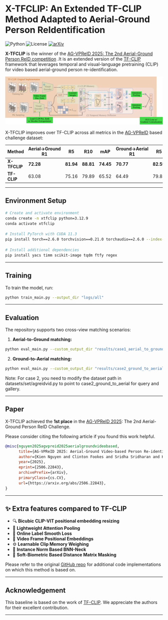 #  X-TFCLIP: An Extended TF-CLIP Method Adapted to Aerial-Ground Person ReIdentification

![Python](https://img.shields.io/badge/Python-3.12%2B-blue.svg)
![License](https://img.shields.io/badge/license-MIT-green.svg)
[![arXiv](https://img.shields.io/badge/arXiv-2506.22843-b31b1b.svg)](https://arxiv.org/abs/2506.22843)


**X-TFCLIP** is the winner of the [AG-VPReID 2025: The 2nd Aerial-Ground Person ReID competition](https://www.kaggle.com/competitions/agvpreid25/overview) .It is an extended version of the [TF-CLIP](https://github.com/AsuradaYuci/TF-CLIP) framework that leverages temporal and visual-language pretraining (CLIP) for video based aerial-ground person re-identification.

![My SVG](imgs/X_TFCLIP.svg)

X-TFCLIP improves over TF-CLIP across all metrics in the [AG-VPReID](https://openaccess.thecvf.com/content/CVPR2025/html/Nguyen_AG-VPReID_A_Challenging_Large-Scale_Benchmark_for_Aerial-Ground_Video-based_Person_Re-Identification_CVPR_2025_paper.html) based challenge dataset:

| Method         | Aerial→Ground R1 | R5   | R10  | mAP  | Ground→Aerial R1 | R5   | R10  | mAP  | Overall R1 | R5   | R10  | mAP  |
|----------------|-----------------|------|------|------|------------------|------|------|------|------------|------|------|------|
| **X-TFCLIP**   | **72.28**       | **81.94** | **88.81** | **74.45** | **70.77** | **82.59** | **86.08** | **72.67** | **71.56** | **82.25** | **85.94** | **73.60** |
| **TF-CLIP**    | 63.08 | 75.16 | 79.89 | 65.52 | 64.49 | 79.86 | 83.97 | 67.07 | 63.75 | 77.40 | 81.83 | 66.26 |

---
## Environment Setup
```bash
# Create and activate environment
conda create -n xtfclip python=3.12.9
conda activate xtfclip

# Install PyTorch with CUDA 11.3
pip install torch==2.6.0 torchvision==0.21.0 torchaudio==2.6.0 --index-url https://download.pytorch.org/whl/cu126

# Install additional dependencies
pip install yacs timm scikit-image tqdm ftfy regex
```
---
## Training
To train the model, run:
```bash
python train_main.py --output_dir "logs/all"
```
---
## Evaluation

The repository supports two cross-view matching scenarios:

1. **Aerial-to-Ground matching:**

```bash
python eval_main.py --custom_output_dir "results/case1_aerial_to_ground" --output_dir "logs/all"
```
2. **Ground-to-Aerial matching:**
```bash
python eval_main.py --custom_output_dir "results/case2_ground_to_aerial" --output_dir "logs/all"
```
Note: For case 2, you need to modify the dataset path in datasets/set/agreidvid.py to point to case2_ground_to_aerial for query and gallery.

---
## Paper

X-TFCLIP achieved the **1st place** in the [AG-VPReID 2025]((https://agvpreid25.github.io/)): The 2nd Aerial-Ground Person ReID Challenge.

Please consider citing the following article if you found this work helpful. 

```bibtex
@misc{nguyen2025agvpreid2025aerialgroundvideobased,
      title={AG-VPReID 2025: Aerial-Ground Video-based Person Re-identification Challenge Results}, 
      author={Kien Nguyen and Clinton Fookes and Sridha Sridharan and Huy Nguyen and Feng Liu and Xiaoming Liu and Arun Ross and Dana Michalski and Tamás Endrei and Ivan DeAndres-Tame and Ruben Tolosana and Ruben Vera-Rodriguez and Aythami Morales and Julian Fierrez and Javier Ortega-Garcia and Zijing Gong and Yuhao Wang and Xuehu Liu and Pingping Zhang and Md Rashidunnabi and Hugo Proença and Kailash A. Hambarde and Saeid Rezaei},
      year={2025},
      eprint={2506.22843},
      archivePrefix={arXiv},
      primaryClass={cs.CV},
      url={https://arxiv.org/abs/2506.22843}, 
}
```

---

## ✨ Extra features compared to TF-CLIP

- 🔍 **Bicubic CLIP-VIT positional embedding resizing** 
- 🧠 **Lightweight Attention Pooling**
- 🧭 **Online Label Smooth Loss**
- 🎯 **Video Frame Positional Embeddings**
- ⚙️ **Learnable Clip Memory Weighing**
- 💬 **Instance Norm Based BNN-Neck**
- 🔧 **Soft-Biometric Based Distance Matrix Masking** 

Please refer to the original [GitHub repo](https://github.com/agvpreid25/AG-VPReID) for additional code implementations on which this method is based on. 

---
## Acknowledgement

This baseline is based on the work of [TF-CLIP](https://github.com/AsuradaYuci/TF-CLIP). We appreciate the authors for their excellent contribution.

---

[//]: # (## 🛠 Installation)

[//]: # ()
[//]: # (```bash)

[//]: # (git clone https://github.com/BiDAlab/X-TFCLIP.git)

[//]: # (cd X-TFCLIP)

[//]: # (conda env create -f environment.yaml)

[//]: # (conda activate xtfclip)
